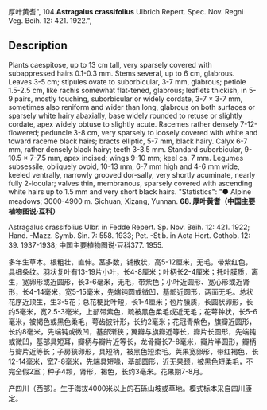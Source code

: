 厚叶黄耆",
104.**Astragalus crassifolius** Ulbrich Repert. Spec. Nov. Regni Veg. Beih. 12: 421. 1922.",

## Description
Plants caespitose, up to 13 cm tall, very sparsely covered with subappressed hairs 0.1-0.3 mm. Stems several, up to 6 cm, glabrous. Leaves 3-5 cm; stipules ovate to suborbicular, 3-7 mm, glabrous; petiole 1.5-2.5 cm, like rachis somewhat flat-tened, glabrous; leaflets thickish, in 5-9 pairs, mostly touching, suborbicular or widely cordate, 3-7 × 3-7 mm, sometimes also reniform and wider than long, glabrous on both surfaces or sparsely white hairy abaxially, base widely rounded to retuse or slightly cordate, apex widely obtuse to slightly acute. Racemes rather densely 7-12-flowered; peduncle 3-8 cm, very sparsely to loosely covered with white and toward raceme black hairs; bracts elliptic, 5-7 mm, black hairy. Calyx 6-7 mm, rather densely black hairy; teeth 3-3.5 mm. Standard suborbicular, 9-10.5 × 7-7.5 mm, apex incised; wings 9-10 mm; keel ca. 7 mm. Legumes subsessile, obliquely ovoid, 10-13 mm, 6-7 mm high and 4-6 mm wide, keeled ventrally, narrowly grooved dor-sally, very shortly acuminate, nearly fully 2-locular; valves thin, membranous, sparsely covered with ascending white hairs up to 1.5 mm and very short black hairs.
  "Statistics": "● Alpine meadows; 3000-4900 m. Sichuan, Xizang, Yunnan.
**68. 厚叶黄耆（中国主要植物图说·豆科）**

Astragalus crassifolius Ulbr. in Fedde Repert. Sp. Nov. Beih. 12: 421. 1922; Hand. -Mazz. Symb. Sin. 7: 558. 1933; Pet. -Stib. in Acta Hort. Gothob. 12: 39. 1937-1938; 中国主要植物图说·豆科377. 1955.

多年生草本。根粗壮，直伸。茎多数，铺散状，高5-12厘米，无毛，带紫红色，具细条纹。羽状复叶有13-19片小叶，长4-8厘米；叶柄长2-4厘米；托叶膜质，离生，宽卵形或近圆形，长3-6毫米，无毛，带紫色；小叶近圆形、宽心形或近肾形，长4-14毫米，宽5-15毫米，先端钝圆或微凹，基部近圆形，两面无毛。总状花序近顶生，生3-5花；总花梗比叶短，长1-4厘米；苞片膜质，长圆状卵形，长约5毫米，宽2.5-3毫米，上部带紫色，疏被黑色柔毛或近无毛；花萼钟状，长5-6毫米，被褐色或黑色柔毛，萼齿披针形，长约2毫米；花冠青紫色，旗瓣近圆形，长约8毫米，先端钝或微凹，基部渐狭；翼瓣与旗瓣近等长，瓣片长圆形，先端钝或微凹，基部具短耳，瓣柄与瓣片近等长，龙骨瓣长7-8毫米，瓣片半圆形，瓣柄与瓣片近等长；子房狭卵形，具短柄，被黑色短柔毛。荚果宽卵形，带红褐色，长12-14毫米，宽7-8毫米，先端具短喙，基部圆形，近无果颈，被黑色短柔毛，不完全假2室；种子4颗，肾形，褐色，长约3毫米。花果期7-8月。

产四川（西部）。生于海拔4000米以上的石砾山坡或草地。模式标本采自四川康定。
